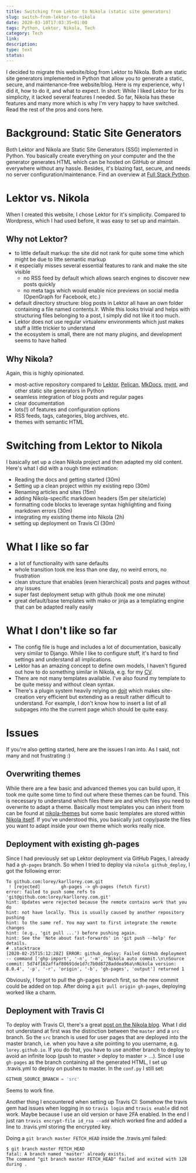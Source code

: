 ```yaml
---
title: Switching from Lektor to Nikola (static site generators)
slug: switch-from-lektor-to-nikola
date: 2020-03-10T17:03:35+01:00
tags: Python, Lektor, Nikola, Tech
category: Tech
link:
description:
type: text
status:
---
```


I decided to migrate this website/blog from Lektor to Nikola.
Both are static site generators
implemented in Python
that allow you to generate a static, secure, and maintenance-free website/blog.
Here is my experience, why I did it, how to do it, and what to expect.
In short: While I liked Lektor for its simplicity,
it lacked several features I needed.
So far, Nikola has these features and many more
which is why I'm very happy to have switched.
Read the rest of the pros and cons here.

# Background: Static Site Generators

Both Lektor and Nikola are Static Site Generators (SSG) implemented in Python.
You basically create everything on your computer and the the generator generates HTML
which can be hosted on GitHub or almost everywhere without any hassle.
Besides, it's blazing fast, secure, and needs no server configuration/maintenance.
Find an overview at [Full Stack Python](https://www.fullstackpython.com/static-site-generator.html).

# Lektor vs. Nikola

When I created this website, I chose Lektor for it's simplicity.
Compared to Wordpress, which I had used before, it was easy to set up and maintain.

## Why not Lektor?

- to little default markup: the site did not rank for quite some time which might be due to litte semantic markup
- it especially misses several essential features to rank and make the site visible
  - no RSS feed by default which allows search engines to discover new posts quickly
  - no meta tags which would enable nice previews on social media (OpenGraph for Facebook, etc.)
- default directory structure: blog posts in Lektor all have an own folder containing a file named contents.lr.
  While this looks trivial and helps with structuring files belonging to a post, I simply did not like it too much.
- Lektor does not use regular virtualenv environments which just makes stuff a little trickier to understand
- the ecosystem is small, there are not many plugins, and development seems to have halted

## Why Nikola?

Again, this is highly opinionated.

- most-active repository compared to [Lektor](https://github.com/lektor/lektor), [Pelican](https://github.com/getpelican/pelican), [MkDocs](https://github.com/mkdocs/mkdocs/), [mynt](https://github.com/Anomareh/mynt), and other static site generators in Python
- seamless integration of blog posts and regular pages
- clear documentation
- lots(!) of features and configuration options
- RSS feeds, tags, categories, blog archives, etc.
- themes with semantic HTML

# Switching from Lektor to Nikola

I basically set up a clean Nikola project and then adapted my old content.
Here's what I did with a rough time estimation:

- Reading the docs and getting started (30m)
- Setting up a clean project within my existing repo (30m)
- Renaming articles and sites (15m)
- adding Nikola-specific markdown headers (5m per site/article)
- formatting code blocks to leverage syntax highlighting and fixing markdown errors (30m)
- integrating my existing theme into Nikola (2h)
- setting up deployment on Travis CI (30m)

# What I like so far

- a lot of functionality with sane defaults
- whole transition took me less than one day, no weird errors, no frustration
- clean structure that enables (even hierarchical) posts and pages without any issues
- super fast deployment setup with github (took me one minute)
- great default/base templates with mako or jinja as a templating engine that can be adapted really easily

# What I don't like so far

- The config file is huge and includes a lot of documentation, basically very similar to Django.
  While I like to configure stuff, it's hard to find settings and understand all implications.
- Lektor has an amazing concept to define own models, I haven't figured out how to do something similar in Nikola, e.g. for my [CV](/founder).
- There are not many templates available. I've also found my template to be quite messy and without clean syntax.
- There's a plugin system heavily relying on [doit](https://pydoit.org/) which makes site-creation very efficient but extending as a result rather difficult to understand. For example, I don't know how to insert a list of all subpages into the the current page which should be quite easy.

# Issues

If you're also getting started, here are the issues I ran into.
As I said, not many and not frustrating :)

## Overwriting themes

While there are a few basic and advanced themes you can build upon,
it took me quite some time to find out where these themes can be found.
This is necessary to understand which files there are and which files you need to overwrite to adapt a theme.
Basically most templates you can inherit from can be found at [nikola-themes](https://github.com/getnikola/nikola-themes)
but some basic templates are stored within [Nikola itself](https://github.com/getnikola/nikola/tree/c886ea38f7ee34f1fffb3edae7087694483a999d/nikola/data/themes).
If you've understood this, you basically just copy/paste the files you want to adapt inside your own theme
which works really nice.

## Deployment with existing gh-pages

Since I had previously set up Lektor deployment via GitHub Pages, I already had a `gh-pages` branch.
So when I tried to deploy via `nikola github_deploy`, I got the following error:

```text
To github.com:lorey/karllorey.com.git
 ! [rejected]        gh-pages -> gh-pages (fetch first)
error: failed to push some refs to 'git@github.com:lorey/karllorey.com.git'
hint: Updates were rejected because the remote contains work that you do
hint: not have locally. This is usually caused by another repository pushing
hint: to the same ref. You may want to first integrate the remote changes
hint: (e.g., 'git pull ...') before pushing again.
hint: See the 'Note about fast-forwards' in 'git push --help' for details.
# .stacktrace
[2020-02-25T15:12:28Z] ERROR: github_deploy: Failed GitHub deployment -- command ['ghp-import', '-n', '-m', 'Nikola auto commit.\n\nSource commit: 5d74f162affaf80691de1d7c7b0d8728addea96a\nNikola version: 8.0.4', '-p', '-r', 'origin', '-b', 'gh-pages', 'output'] returned 1
```

Obviously, I forgot to pull the gh-pages branch first, so the new commit could be added on top.
After doing a `git pull origin gh-pages`, deploying worked like a charm.

## Deployment with Travis CI

To deploy with Travis CI, there's a great [post on the Nikola blog](https://getnikola.com/blog/automating-nikola-rebuilds-with-travis-ci.html).
What I did not understand at first was the distinction between the `master` and a `src` branch.
So the `src` branch is used for user pages that are deployed into the master branch, i.e. when you have a site pointing to you username, e.g. `lorey.github.io`.
If you do that, you have to use another branch to deploy to avoid an infinite loop (push to master > deploy to master > ...).
Since I use `gh-pages` as the branch containing all the generated HTML, I set up .travis.yml to deploy on pushes to master.
In the `conf.py` I still set:

```python
GITHUB_SOURCE_BRANCH = 'src'
```

Seems to work fine.

Another thing I encountered when setting up Travis CI:
Somehow the travis gem had issues when logging in so `travis login` and `travis enable` did not work.
Maybe because I use an old version or have 2FA enabled.
In the end I just ran `travis encrypt-file id_rsa --add` which worked fine and added a line to .travis.yml
storing the encrypted key.

Doing a `git branch master FETCH_HEAD` inside the .travis.yml failed:

```text
$ git branch master FETCH_HEAD
fatal: A branch named 'master' already exists.
The command "git branch master FETCH_HEAD" failed and exited with 128 during .
```
